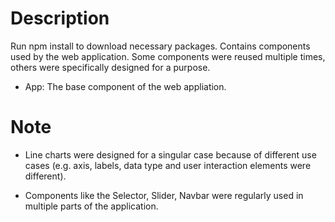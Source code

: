 # Description

Run npm install to download necessary packages.
Contains components used by the web application. Some components were reused multiple times, others were specifically designed for a purpose.

- App: The base component of the web appliation.

# Note

- Line charts were designed for a singular case because of different use cases (e.g. axis, labels, data type and user interaction elements were different).

- Components like the Selector, Slider, Navbar were regularly used in multiple parts of the application.
